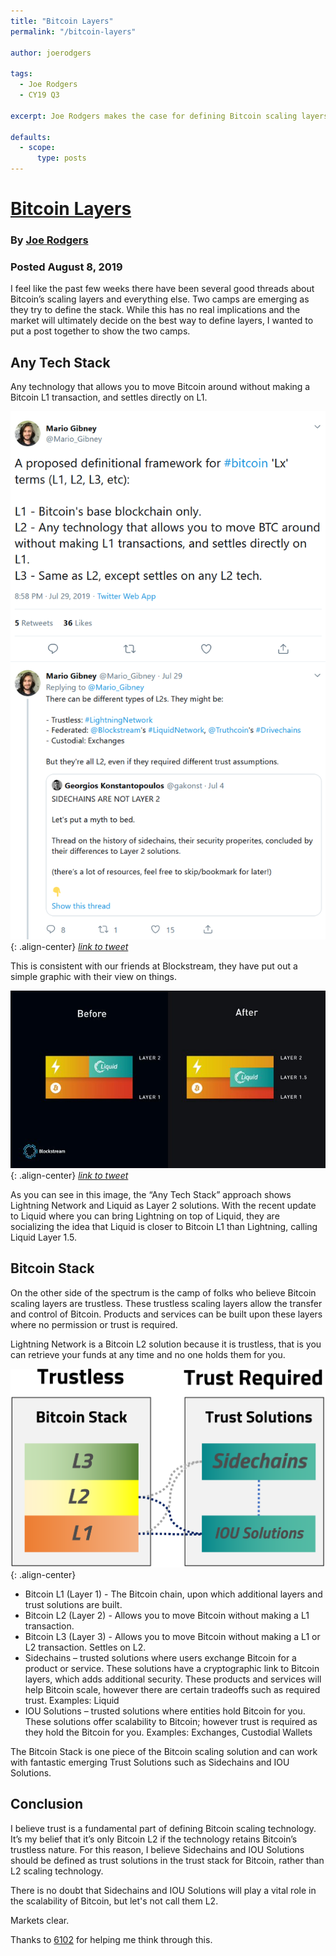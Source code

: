 ```yaml
---
title: "Bitcoin Layers"
permalink: "/bitcoin-layers" 

author: joerodgers

tags:
  - Joe Rodgers
  - CY19 Q3

excerpt: Joe Rodgers makes the case for defining Bitcoin scaling layers. Posted 8-8-2019.

defaults:
  - scope:
      type: posts
---
```


# [Bitcoin Layers](http://cryptowords.github.io/bitcoin-layers)
### By [Joe Rodgers](https://twitter.com/_joerodgers)
### Posted August 8, 2019

I feel like the past few weeks there have been several good threads about Bitcoin’s scaling layers and everything else. Two camps are emerging as they try to define the stack. While this has no real implications and the market will ultimately decide on the best way to define layers, I wanted to put a post together to show the two camps.

## Any Tech Stack
Any technology that allows you to move Bitcoin around without making a Bitcoin L1 transaction, and settles directly on L1.

![](/assets/images/cy19/cy19m8/jr-1.png){: .align-center}
[*link to tweet*](https://twitter.com/Mario_Gibney/status/1156021229255417857)

This is consistent with our friends at Blockstream, they have put out a simple graphic with their view on things.

![](/assets/images/cy19/cy19m8/jr-2.png){: .align-center}
[*link to tweet*](https://twitter.com/adam3us/status/1155959592536309760)

As you can see in this image, the “Any Tech Stack” approach shows Lightning Network and Liquid as Layer 2 solutions. With the recent update to Liquid where you can bring Lightning on top of Liquid, they are socializing the idea that Liquid is closer to Bitcoin L1 than Lightning, calling Liquid Layer 1.5. 

## Bitcoin Stack
On the other side of the spectrum is the camp of folks who believe Bitcoin scaling layers are trustless. These trustless scaling layers allow the transfer and control of Bitcoin. Products and services can be built upon these layers where no permission or trust is required.

Lightning Network is a Bitcoin L2 solution because it is trustless, that is you can retrieve your funds at any time and no one holds them for you.

![](/assets/images/cy19/cy19m8/jr-3.png){: .align-center}

* Bitcoin L1 (Layer 1) - The Bitcoin chain, upon which additional layers and trust solutions are built.
* Bitcoin L2 (Layer 2) - Allows you to move Bitcoin without making a L1 transaction.
* Bitcoin L3 (Layer 3) - Allows you to move Bitcoin without making a L1 or L2 transaction. Settles on L2.
* Sidechains – trusted solutions where users exchange Bitcoin for a product or service. These solutions have a cryptographic link to Bitcoin layers, which adds additional security. These products and services will help Bitcoin scale, however there are certain tradeoffs such as required trust. Examples: Liquid
* IOU Solutions – trusted solutions where entities hold Bitcoin for you. These solutions offer scalability to Bitcoin; however trust is required as they hold the Bitcoin for you. Examples: Exchanges, Custodial Wallets

The Bitcoin Stack is one piece of the Bitcoin scaling solution and can work with fantastic emerging Trust Solutions such as Sidechains and IOU Solutions. 

## Conclusion
I believe trust is a fundamental part of defining Bitcoin scaling technology. It’s my belief that it’s only Bitcoin L2 if the technology retains Bitcoin’s trustless nature. For this reason, I believe Sidechains and IOU Solutions should be defined as trust solutions in the trust stack for Bitcoin, rather than L2 scaling technology.

There is no doubt that Sidechains and IOU Solutions will play a vital role in the scalability of Bitcoin, but let's not call them L2.

Markets clear.

Thanks to [6102](https://twitter.com/6102bitcoin) for helping me think through this.
